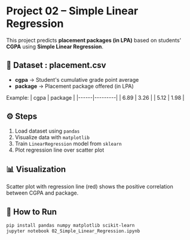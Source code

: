 # Project 02 – Simple Linear Regression

This project predicts **placement packages (in LPA)** based on students' **CGPA** using **Simple Linear Regression**.

## 📌 Dataset : placement.csv
- **cgpa** → Student's cumulative grade point average  
- **package** → Placement package offered (in LPA)

Example:
| cgpa | package |
|------|---------|
| 6.89 | 3.26    |
| 5.12 | 1.98    |

## ⚙️ Steps
1. Load dataset using `pandas`
2. Visualize data with `matplotlib`
3. Train `LinearRegression` model from `sklearn`
4. Plot regression line over scatter plot

## 📊 Visualization
Scatter plot with regression line (red) shows the positive correlation between CGPA and package.

## 🚀 How to Run
```bash
pip install pandas numpy matplotlib scikit-learn
jupyter notebook 02_Simple_Linear_Regression.ipynb
